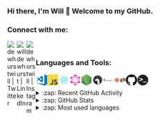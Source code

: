 ### Hi there, I'm Will 👋 Welcome to my GitHub.

### Connect with me:

[<img align="left" alt="dewhurstwill | Twitter" width="22px" src="https://cdn.jsdelivr.net/npm/simple-icons@v3/icons/twitter.svg" />][twitter]
[<img align="left" alt="willdewhurst | LinkedIn" width="22px" src="https://cdn.jsdelivr.net/npm/simple-icons@v3/icons/linkedin.svg" />][linkedin]
[<img align="left" alt="dewhurstwill | Instagram" width="22px" src="https://cdn.jsdelivr.net/npm/simple-icons@v3/icons/instagram.svg" />][instagram]

<br />

### Languages and Tools:

<img align="left" alt="Visual Studio Code" width="26px" src="https://raw.githubusercontent.com/github/explore/80688e429a7d4ef2fca1e82350fe8e3517d3494d/topics/visual-studio-code/visual-studio-code.png" />
<img align="left" alt="JavaScript" width="26px" src="https://raw.githubusercontent.com/github/explore/80688e429a7d4ef2fca1e82350fe8e3517d3494d/topics/javascript/javascript.png" />
<img align="left" alt="React" width="26px" src="https://raw.githubusercontent.com/github/explore/80688e429a7d4ef2fca1e82350fe8e3517d3494d/topics/react/react.png" />
<img align="left" alt="GraphQL" width="26px" src="https://raw.githubusercontent.com/github/explore/80688e429a7d4ef2fca1e82350fe8e3517d3494d/topics/graphql/graphql.png" />
<img align="left" alt="Node.js" width="26px" src="https://raw.githubusercontent.com/github/explore/80688e429a7d4ef2fca1e82350fe8e3517d3494d/topics/nodejs/nodejs.png" />
<img align="left" alt="Deno" width="26px" src="https://raw.githubusercontent.com/github/explore/361e2821e2dea67711cde99c9c40ed357061cf27/topics/deno/deno.png" />
<img align="left" alt="MongoDB" width="26px" src="https://raw.githubusercontent.com/github/explore/80688e429a7d4ef2fca1e82350fe8e3517d3494d/topics/mongodb/mongodb.png" />
<img align="left" alt="Git" width="26px" src="https://raw.githubusercontent.com/github/explore/80688e429a7d4ef2fca1e82350fe8e3517d3494d/topics/git/git.png" />
<img align="left" alt="GitHub" width="26px" src="https://raw.githubusercontent.com/github/explore/78df643247d429f6cc873026c0622819ad797942/topics/github/github.png" />
<img align="left" alt="Terminal" width="26px" src="https://raw.githubusercontent.com/github/explore/80688e429a7d4ef2fca1e82350fe8e3517d3494d/topics/terminal/terminal.png" />

<br />
<br />

<details>
  <summary>:zap: Recent GitHub Activity</summary>
  
  <!--START_SECTION:activity-->
1. 🗣 Commented on [#6](https://github.com/dickydoouk/tp-link-tapo-connect/issues/6) in [dickydoouk/tp-link-tapo-connect](https://github.com/dickydoouk/tp-link-tapo-connect)
2. 💪 Opened PR [#7](https://github.com/dickydoouk/tp-link-tapo-connect/pull/7) in [dickydoouk/tp-link-tapo-connect](https://github.com/dickydoouk/tp-link-tapo-connect)
  <!--END_SECTION:activity-->
</details>

<details>
  <summary>:zap: GitHub Stats</summary>

  <img align="left" alt="dewhurstwill's GitHub Stats" src="https://github-readme-stats-mu-pearl.vercel.app/api?username=dewhurstwill&show_icons=true&hide_border=true" />
</details>

<details>
  <summary>:zap: Most used languages</summary>
  
  <img align="left" alt="dewhurstwill's GitHub Stats" src="https://github-readme-stats.vercel.app/api/top-langs/?username=dewhurstwill")](https://github.com/dewhurstwill/github-readme-stats) />
</details>

[twitter]: https://twitter.com/dewhurstwill
[instagram]: https://instagram.com/dewhurstwill
[linkedin]: https://linkedin.com/in/willdewhurst
